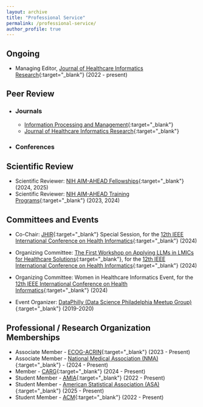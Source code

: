 ```yaml
---
layout: archive
title: "Professional Service"
permalink: /professional-service/
author_profile: true
---
```



## Ongoing

- Managing Editor, [Journal of Healthcare Informatics Research](https://www.springer.com/journal/41666){:target="_blank"} (2022 - present)

## Peer Review
- ### Journals
    - [Information Processing and Management](https://www.sciencedirect.com/journal/information-processing-and-management){:target="_blank"}
    - [Journal of Healthcare Informatics Research](https://www.springer.com/journal/41666){:target="_blank"}
- ### Conferences

## Scientific Review

- Scientific Reviewer: [NIH AIM-AHEAD Fellowships](https://www.aim-ahead.net/){:target="_blank"} (2024, 2025)
- Scientific Reviewer: [NIH AIM-AHEAD Training Programs](https://www.aim-ahead.net/programs/){:target="_blank"} (2023, 2024)

## Committees and Events

- Co-Chair: [JHIR](https://www.springer.com/journal/41666){:target="_blank"} Special Session, for the [12th IEEE International Conference on Health Informatics](https://ieeeichi2024.github.io/){:target="_blank"} (2024)

- Organizing Committee: [The First Workshop on Applying LLMs in LMICs for Healthcare Solutions](https://www.nivi.io/all4health){:target="_blank"}, for the [12th IEEE International Conference on Health Informatics](https://ieeeichi2024.github.io/){:target="_blank"} (2024)

- Organizing Committee: Women in Healthcare Informatics Event, for the [12th IEEE International Conference on Health Informatics](https://ieeeichi2024.github.io/){:target="_blank"} (2024)

- Event Organizer: [DataPhilly (Data Science Philadelphia Meetup Group)](https://www.meetup.com/DataPhilly/){:target="_blank"} (2019-2020)

## Professional / Research Organization Memberships
- Associate Member - [ECOG-ACRIN](https://ecog-acrin.org/){:target="_blank"} (2023 - Present)
- Associate Member - [National Medical Association (NMA)](https://nmanet.org/){:target="_blank"} - (2024 - Present)
- Member - [CARG](https://www.mycarg.org/){:target="_blank"} (2024 - Present)
- Student Member - [AMIA](https://amia.org/){:target="_blank"} (2022 - Present)
- Student Member - [American Statistical Association (ASA)](https://www.amstat.org/){:target="_blank"} (2025 - Present)
- Student Member - [ACM](https://www.acm.org/){:target="_blank"} (2022 - Present)
